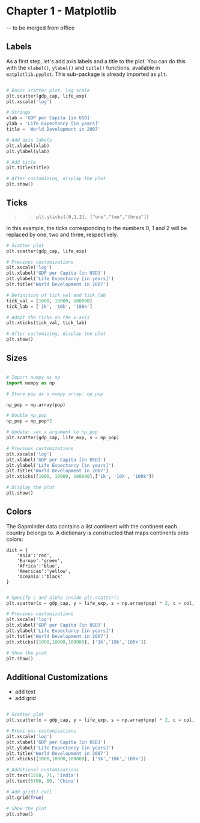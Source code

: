# Chapter 1 - Matplotlib


-- to be merged from office









## Labels

As a first step, let's add axis labels and a title to the plot. 
You can do this with the `xlabel()`, `ylabel()` and `title()` functions, 
available in `matplotlib.pyplot`. This sub-package is already imported as `plt`.


```python

# Basic scatter plot, log scale
plt.scatter(gdp_cap, life_exp)
plt.xscale('log') 

# Strings
xlab = 'GDP per Capita [in USD]'
ylab = 'Life Expectancy [in years]'
title = 'World Development in 2007'

# Add axis labels
plt.xlabel(xlab)
plt.ylabel(ylab)

# Add title
plt.title(title)

# After customizing, display the plot
plt.show()

```

## Ticks

>> `plt.yticks([0,1,2], ["one","two","three"])`

In this example, the ticks corresponding to the numbers 0, 1 and 2 will be replaced by one, two and three, respectively.

```python
# Scatter plot
plt.scatter(gdp_cap, life_exp)

# Previous customizations
plt.xscale('log') 
plt.xlabel('GDP per Capita [in USD]')
plt.ylabel('Life Expectancy [in years]')
plt.title('World Development in 2007')

# Definition of tick_val and tick_lab
tick_val = [1000, 10000, 100000]
tick_lab = ['1k', '10k', '100k']

# Adapt the ticks on the x-axis
plt.xticks(tick_val, tick_lab)

# After customizing, display the plot
plt.show()

```

## Sizes

```python

# Import numpy as np
import numpy as np

# Store pop as a numpy array: np_pop

np_pop = np.array(pop)

# Double np_pop
np_pop = np_pop*2

# Update: set s argument to np_pop
plt.scatter(gdp_cap, life_exp, s = np_pop)

# Previous customizations
plt.xscale('log') 
plt.xlabel('GDP per Capita [in USD]')
plt.ylabel('Life Expectancy [in years]')
plt.title('World Development in 2007')
plt.xticks([1000, 10000, 100000],['1k', '10k', '100k'])

# Display the plot
plt.show()

```

## Colors

The Gapminder data contains a list continent with the continent each country belongs to. A dictionary is constructed that maps continents onto colors:

```
dict = {
    'Asia':'red',
    'Europe':'green',
    'Africa':'blue',
    'Americas':'yellow',
    'Oceania':'black'
}

```



```python

# Specify c and alpha inside plt.scatter()
plt.scatter(x = gdp_cap, y = life_exp, s = np.array(pop) * 2, c = col, alpha = 0.8)

# Previous customizations
plt.xscale('log') 
plt.xlabel('GDP per Capita [in USD]')
plt.ylabel('Life Expectancy [in years]')
plt.title('World Development in 2007')
plt.xticks([1000,10000,100000], ['1k','10k','100k'])

# Show the plot
plt.show()

```

## Additional Customizations

- add text 
 - add grid

```python

# Scatter plot
plt.scatter(x = gdp_cap, y = life_exp, s = np.array(pop) * 2, c = col, alpha = 0.8)

# Previ-ous customizations
plt.xscale('log') 
plt.xlabel('GDP per Capita [in USD]')
plt.ylabel('Life Expectancy [in years]')
plt.title('World Development in 2007')
plt.xticks([1000,10000,100000], ['1k','10k','100k'])

# Additional customizations
plt.text(1550, 71, 'India')
plt.text(5700, 80, 'China')

# Add grid() call
plt.grid(True)

# Show the plot
plt.show()

```



